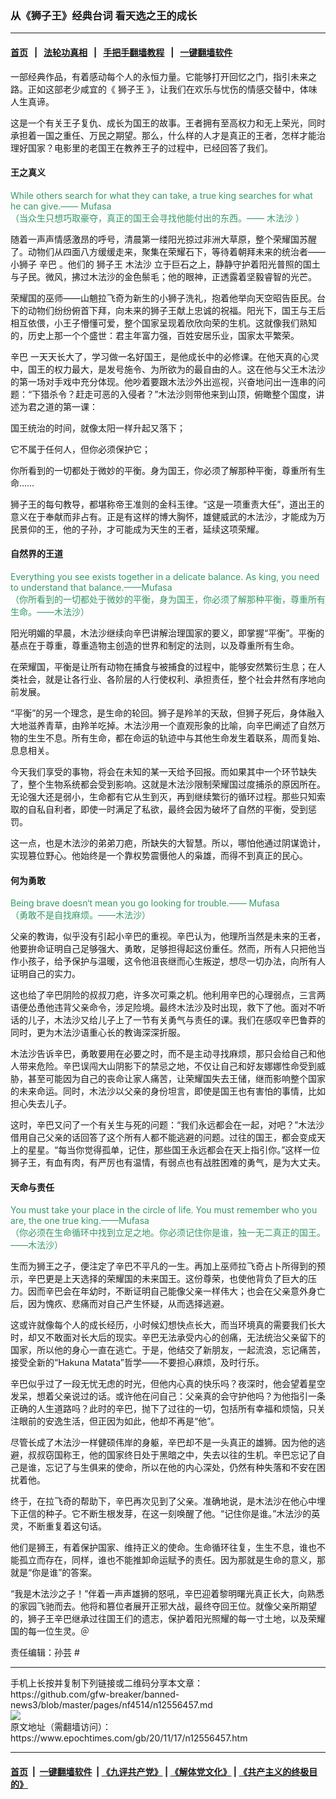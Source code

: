 ### 从《狮子王》经典台词 看天选之王的成长
------------------------

#### [首页](https://github.com/gfw-breaker/banned-news3/blob/master/README.md) &nbsp;&nbsp;|&nbsp;&nbsp; [法轮功真相](https://github.com/begood0513/basic/blob/master/README.md)  &nbsp;&nbsp;|&nbsp;&nbsp; [手把手翻墙教程](https://github.com/gfw-breaker/guides/wiki)  &nbsp;&nbsp;|&nbsp;&nbsp; [一键翻墙软件](https://github.com/gfw-breaker/nogfw/blob/master/README.md)  



<div><p>
 一部经典作品，有着感动每个人的永恒力量。它能够打开回忆之门，指引未来之路。正如这部老少咸宜的《
 <ok href="https://www.epochtimes.com/gb/tag/%E7%8B%AE%E5%AD%90%E7%8E%8B.html">
  狮子王
 </ok>
 》，让我们在欢乐与忧伤的情感交替中，体味人生真谛。
</p>
<p>
 这是一个有关王子复仇、成长为国王的故事。王者拥有至高权力和无上荣光，同时承担着一国之重任、万民之期望。那么，什么样的人才是真正的王者，怎样才能治理好国家？电影里的老国王在教养王子的过程中，已经回答了我们。
</p>
<h4>
 王之真义
</h4>
<p>
 <span style="color: #339966;">
  While others search for what they can take, a true king searches for what he can give.—— Mufasa
 </span>
 <br/>
 <span style="color: #339966;">
  （当众生只想巧取豪夺，真正的国王会寻找他能付出的东西。——
  <ok href="https://www.epochtimes.com/gb/tag/%E6%9C%A8%E6%B3%95%E6%B2%99.html">
   木法沙
  </ok>
  ）
 </span>
</p>
<p>
 随着一声声情感激昂的呼号，清晨第一缕阳光掠过非洲大草原，整个荣耀国苏醒了。动物们从四面八方缓缓走来，聚集在荣耀石下，等待着朝拜未来的统治者——小狮子
 <ok href="https://www.epochtimes.com/gb/tag/%E8%BE%9B%E5%B7%B4.html">
  辛巴
 </ok>
 。他们的
 <ok href="https://www.epochtimes.com/gb/tag/%E7%8B%AE%E5%AD%90%E7%8E%8B.html">
  狮子王
 </ok>
 <ok href="https://www.epochtimes.com/gb/tag/%E6%9C%A8%E6%B3%95%E6%B2%99.html">
  木法沙
 </ok>
 立于巨石之上，静静守护着阳光普照的国土与子民。微风，拂过木法沙的金色鬃毛；他的眼神，正透露着坚毅睿智的光芒。
</p>
<p>
 荣耀国的巫师——山魈拉飞奇为新生的小狮子洗礼，抱着他举向天空昭告臣民。台下的动物们纷纷俯首下拜，向未来的狮子王献上忠诚的祝福。阳光下，国王与王后相互依偎，小王子懵懂可爱，整个国家呈现着欣欣向荣的生机。这就像我们熟知的，历史上那一个个盛世：君主年富力强，百姓安居乐业，国家太平繁荣。
</p>
<p>
 <ok href="https://www.epochtimes.com/gb/tag/%E8%BE%9B%E5%B7%B4.html">
  辛巴
 </ok>
 一天天长大了，学习做一名好国王，是他成长中的必修课。在他天真的心灵中，国王的权力最大，是发号施令、为所欲为的最自由的人。这在他与父王木法沙的第一场对手戏中充分体现。他吵着要跟木法沙外出巡视，兴奋地问出一连串的问题：“下猎杀令？赶走可恶的入侵者？”木法沙则带他来到山顶，俯瞰整个国度，讲述为君之道的第一课：
</p>
<p>
 国王统治的时间，就像太阳一样升起又落下；
</p>
<p>
 它不属于任何人，但你必须保护它；
</p>
<p>
 你所看到的一切都处于微妙的平衡。身为国王，你必须了解那种平衡，尊重所有生命……
</p>
<p>
 狮子王的每句教导，都堪称帝王准则的金科玉律。“这是一项重责大任”，道出王的意义在于奉献而非占有。正是有这样的博大胸怀，雄健威武的木法沙，才能成为万民景仰的王，他的子孙，才可能成为天生的王者，延续这项荣耀。
</p>
<h4>
 自然界的王道
</h4>
<p>
 <span style="color: #339966;">
  Everything you see exists together in a delicate balance. As king, you need to understand that balance.——Mufasa
 </span>
 <br/>
 <span style="color: #339966;">
  （你所看到的一切都处于微妙的平衡，身为国王，你必须了解那种平衡，尊重所有生命。——木法沙）
 </span>
</p>
<p>
 阳光明媚的早晨，木法沙继续向辛巴讲解治理国家的要义，即掌握“平衡”。平衡的基点在于尊重，尊重造物主创造的世界和制定的法则，以及尊重所有生命。
</p>
<p>
 在荣耀国，平衡是让所有动物在捕食与被捕食的过程中，能够安然繁衍生息；在人类社会，就是让各行业、各阶层的人行使权利、承担责任，整个社会井然有序地向前发展。
</p>
<p>
 “平衡”的另一个理念，是生命的轮回。狮子是羚羊的天敌，但狮子死后，身体融入大地滋养青草，由羚羊吃掉。木法沙用一个直观形象的比喻，向辛巴阐述了自然万物的生生不息。所有生命，都在命运的轨迹中与其他生命发生着联系，周而复始、息息相关。
</p>
<p>
 今天我们享受的事物，将会在未知的某一天给予回报。而如果其中一个环节缺失了，整个生物系统都会受到影响。这就是木法沙限制荣耀国过度捕杀的原因所在。无论强大还是弱小，生命都有它从生到灭，再到继续繁衍的循环过程。那些只知索取的自私自利者，即使一时满足了私欲，最终会因为破坏了自然的平衡，受到惩罚。
</p>
<p>
 这一点，也是木法沙的弟弟刀疤，所缺失的大智慧。所以，哪怕他通过阴谋诡计，实现篡位野心。他始终是一个靠权势震慑他人的枭雄，而得不到真正的民心。
</p>
<h4>
 何为勇敢
</h4>
<p>
 <span style="color: #339966;">
  Being brave doesn‘t mean you go looking for trouble.—— Mufasa
 </span>
 <br/>
 <span style="color: #339966;">
  （勇敢不是自找麻烦。——木法沙）
 </span>
</p>
<p>
 父亲的教诲，似乎没有引起小辛巴的重视。辛巴认为，他理所当然是未来的王者，他要拚命证明自己足够强大、勇敢，足够担得起这份重任。然而，所有人只把他当作小孩子，给予保护与温暖，这令他沮丧继而心生叛逆，想尽一切办法，向所有人证明自己的实力。
</p>
<p>
 这也给了辛巴阴险的叔叔刀疤，许多次可乘之机。他利用辛巴的心理弱点，三言两语便怂恿他违背父亲命令，涉足险境。最终木法沙及时出现，救下了他。面对不听话的儿子，木法沙又给儿子上了一节有关勇气与责任的课。我们在感叹辛巴鲁莽的同时，更为木法沙语重心长的教诲深深折服。
</p>
<p>
 木法沙告诉辛巴，勇敢要用在必要之时，而不是主动寻找麻烦，那只会给自己和他人带来危险。辛巴误闯大山阴影下的禁忌之地，不仅让自己和好友娜娜性命受到威胁，甚至可能因为自己的丧命让家人痛苦，让荣耀国失去王储，继而影响整个国家的未来命运。同时，木法沙以父亲的身份坦言，即使是国王也有害怕的事情，比如担心失去儿子。
</p>
<p>
 这时，辛巴又问了一个有关生与死的问题：“我们永远都会在一起，对吧？”木法沙借用自己父亲的话回答了这个所有人都不能逃避的问题。过往的国王，都会变成天上的星星。“每当你觉得孤单，记住，那些国王永远都会在天上指引你。”这样一位狮子王，有血有肉，有严厉也有温情，有弱点也有战胜困难的勇气，是为大丈夫。
</p>
<h4>
 天命与责任
</h4>
<p>
 <span style="color: #339966;">
  You must take your place in the circle of life. You must remember who you are, the one true king.——Mufasa
 </span>
 <br/>
 <span style="color: #339966;">
  （你必须在生命循环中找到立足之地。你必须记住你是谁，独一无二真正的国王。——木法沙）
 </span>
</p>
<p>
 生而为狮王之子，便注定了辛巴不平凡的一生。再加上巫师拉飞奇占卜所得到的预示，辛巴更是上天选择的荣耀国的未来国王。这份尊荣，也使他背负了巨大的压力。因而辛巴会在年幼时，不断证明自己能像父亲一样伟大；也会在父亲意外身亡后，因为愧疚、悲痛而对自己产生怀疑，从而选择逃避。
</p>
<p>
 这或许就像每个人的成长经历，小时候幻想快点长大，而当环境真的需要我们长大时，却又不敢面对长大后的现实。辛巴无法承受内心的创痛，无法统治父亲留下的国家，所以他的身心一直在逃亡。于是，他结交了新朋友，一起流浪，忘记痛苦，接受全新的“Hakuna Matata”哲学——不要担心麻烦，及时行乐。
</p>
<p>
 辛巴似乎过了一段无忧无虑的时光，但他内心真的快乐吗？夜深时，他会望着星空发呆，想着父亲说过的话。或许他在问自己：父亲真的会守护他吗？为他指引一条正确的人生道路吗？此时的辛巴，抛下了过往的一切，包括所有幸福和烦恼，只关注眼前的安逸生活，但正因为如此，他却不再是“他”。
</p>
<p>
 尽管长成了木法沙一样健硕伟岸的身躯，辛巴却不是一头真正的雄狮。因为他的逃避，叔叔窃国称王，他的国家终日处于黑暗之中，失去以往的生机。辛巴忘记了自己是谁，忘记了与生俱来的使命，所以在他的内心深处，仍然有种失落和不安在困扰着他。
</p>
<p>
 终于，在拉飞奇的帮助下，辛巴再次见到了父亲。准确地说，是木法沙在他心中埋下正信的种子。它不断生根发芽，在这一刻唤醒了他。“记住你是谁。”木法沙的英灵，不断重复着这句话。
</p>
<p>
 他们是狮王，有着保护国家、维持正义的使命。生命循环往复，生生不息，谁也不能孤立而存在，同样，谁也不能推卸命运赋予的责任。因为那就是生命的意义，那就是“你是谁”的答案。
</p>
<p>
 “我是木法沙之子！”伴着一声声雄狮的怒吼，辛巴迎着黎明曙光真正长大，向熟悉的家园飞驰而去。他将和篡位者展开正邪大战，最终夺回王位。就像父亲所期望的，狮子王辛巴继承过往国王们的遗志，保护着阳光照耀的每一寸土地，以及荣耀国的每一位生灵。＠
</p>
<p>
 责任编辑：孙芸 #
</p>
</div>
<hr/>
手机上长按并复制下列链接或二维码分享本文章：<br/>
https://github.com/gfw-breaker/banned-news3/blob/master/pages/nf4514/n12556457.md <br/>
<a href='https://github.com/gfw-breaker/banned-news3/blob/master/pages/nf4514/n12556457.md'><img src='https://github.com/gfw-breaker/banned-news3/blob/master/pages/nf4514/n12556457.md.png'/></a> <br/>
原文地址（需翻墙访问）：https://www.epochtimes.com/gb/20/11/17/n12556457.htm


------------------------
#### [首页](https://github.com/gfw-breaker/banned-news3/blob/master/README.md) &nbsp;|&nbsp; [一键翻墙软件](https://github.com/gfw-breaker/nogfw/blob/master/README.md) &nbsp;| [《九评共产党》](https://github.com/gfw-breaker/9ping.md/blob/master/README.md#九评之一评共产党是什么) | [《解体党文化》](https://github.com/gfw-breaker/jtdwh.md/blob/master/README.md) | [《共产主义的终极目的》](https://github.com/gfw-breaker/gczydzjmd.md/blob/master/README.md)


<img src='http://gfw-breaker.win/banned-news3/pages/nf4514/n12556457.md' width='0px' height='0px'/>